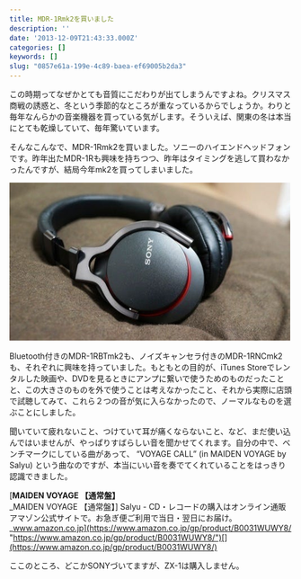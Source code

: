 ```yaml
---
title: MDR-1Rmk2を買いました
description: ''
date: '2013-12-09T21:43:33.000Z'
categories: []
keywords: []
slug: "0857e61a-199e-4c89-baea-ef69005b2da3"
---
```

この時期ってなぜかとても音質にこだわりが出てしまうんですよね。クリスマス商戦の誘惑と、冬という季節的なところが重なっているからでしょうか。わりと毎年なんらかの音楽機器を買っている気がします。そういえば、関東の冬は本当にとても乾燥していて、毎年驚いています。

そんなこんなで、MDR-1Rmk2を買いました。ソニーのハイエンドヘッドフォンです。昨年出たMDR-1Rも興味を持ちつつ、昨年はタイミングを逃して買わなかったんですが、結局今年mk2を買ってしまいました。

![](0__PBRLUaD__Tfbso__Rj.jpg)

Bluetooth付きのMDR-1RBTmk2も、ノイズキャンセラ付きのMDR-1RNCmk2も、それぞれに興味を持っていました。もともとの目的が、iTunes Storeでレンタルした映画や、DVDを見るときにアンプに繋いで使うためのものだったことと、この大きさのものを外で使うことは考えなかったこと、それから実際に店頭で試聴してみて、これら２つの音が気に入らなかったので、ノーマルなものを選ぶことにしました。

聞いていて疲れないこと、つけていて耳が痛くならないこと、など、まだ使い込んではいませんが、やっぱりすばらしい音を聞かせてくれます。自分の中で、ベンチマークにしている曲があって、 “VOYAGE CALL” (in MAIDEN VOYAGE by Salyu) という曲なのですが、本当にいい音を奏でてくれていることをはっきり認識できました。

[**MAIDEN VOYAGE 【通常盤】**  
_MAIDEN VOYAGE 【通常盤】\] Salyu - CD・レコードの購入はオンライン通販アマゾン公式サイトで。お急ぎ便ご利用で当日・翌日にお届け。_www.amazon.co.jp](https://www.amazon.co.jp/gp/product/B0031WUWY8/ "https://www.amazon.co.jp/gp/product/B0031WUWY8/")[](https://www.amazon.co.jp/gp/product/B0031WUWY8/)

ここのところ、どこかSONYづいてますが、ZX-1は購入しません。